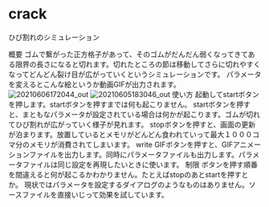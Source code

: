 # crack
ひび割れのシミュレーション

概要
ゴムで繋がった正方格子があって、そのゴムがだんだん弱くなってきてある限界の長さになると切れます。切れたところの節は移動してさらに切れやすくなってどんどん裂け目が広がっていくというシミュレーションです。
パラメータを変えるとこんな絵というか動画GIFが出力されます。
![20210606172044_out](https://user-images.githubusercontent.com/43979686/121297184-e30dab80-c92c-11eb-890e-9cea25678d10.gif)
![20210605183046_out](https://user-images.githubusercontent.com/43979686/121297212-f28cf480-c92c-11eb-8157-cf3c4750e96d.gif)
使い方
起動してstartボタンを押します。startボタンを押すまでは何も起こりません。
startボタンを押すと、まともなパラメータが設定されている場合は何かが起こります。ゴムが切れてひび割れが広がっていく様子が見れます。
stopボタンを押すと、画面の更新が泊まります。放置しているとメモリがどんどん食われていって最大１０００コマ分のメモリが消費されてしまいます。
write GIFボタンを押すと、GIFアニメーションファイルを出力します。同時にパラメータファイルも出力します。パラメータファイルは同じ設定を再現したいときに使います。
制限
ボタンを押す順番を間違えると何が起こるかわかりません。たとえばstopのあとstartを押すとか。
現状ではパラメータを設定するダイアログのようなものはありません。ソースファイルを直接いじって効果を試しています。
